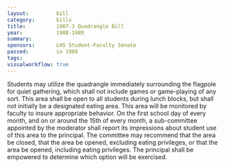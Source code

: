 ```yaml
---  
layout:         bill
category:       bills
title:          1987-3 Quadrangle Bill
year:           1988-1989
summary:        
sponsors:       LHS Student-Faculty Senate
passed:         in 1988
tags:           
visualworkflow: true
---
```


Students may utilize the quadrangle immediately surrounding the flagpole for quiet gathering, which shall not include games or game-playing of any sort.
This area shall be open to all students during lunch blocks, but shall not initially be a designated eating area.
This area will be monitored by faculty to insure appropriate behavior.
On the first school day of every month, and on or around the 15th of every month, a sub-committee appointed by the moderator shall report its impressions about student use of this area to the principal. The committee may recommend that the area be closed, that the area be opened, excluding eating privileges, or that the area be opened, including eating privileges. The principal shall be empowered to determine which option will be exercised.